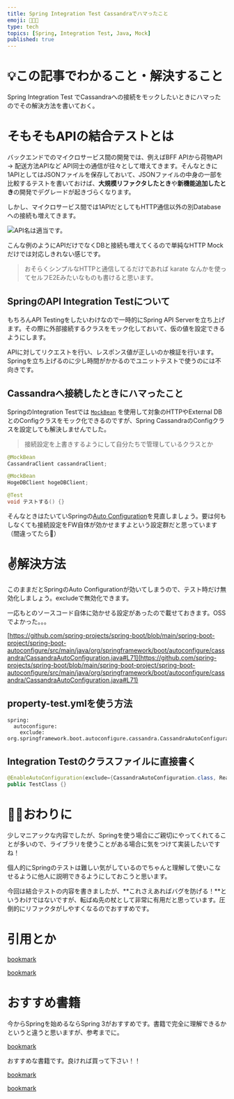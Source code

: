 ```yaml
---
title: Spring Integration Test Cassandraでハマったこと
emoji: 🧑🏻‍💻
type: tech
topics: [Spring, Integration Test, Java, Mock]
published: true
---
```



# 💡この記事でわかること・解決すること


Spring Integration Test でCassandraへの接続をモックしたいときにハマったのでその解決方法を書いておく。


# そもそもAPIの結合テストとは


バックエンドでのマイクロサービス間の開発では、例えばBFF APIから荷物API → 配送方法APIなど API同士の通信が往々として増えてきます。そんなときに1APIとしてはJSONファイルを保存しておいて、JSONファイルの中身の一部を比較するテストを書いておけば、**大規模リファクタしたとき**や**新機能追加したとき**の開発でデグレードが起きづらくなります。


しかし、マイクロサービス間では1APIだとしてもHTTP通信以外の別Databaseへの接続も増えてきます。


![API名は適当です。](https://prod-files-secure.s3.us-west-2.amazonaws.com/9e336906-7501-43c0-b5aa-de1ca211a16c/93524988-7edd-47e5-9cf7-c49ead5d13ed/Untitled.png?X-Amz-Algorithm=AWS4-HMAC-SHA256&X-Amz-Content-Sha256=UNSIGNED-PAYLOAD&X-Amz-Credential=ASIAZI2LB466UUJ2GIGD%2F20250203%2Fus-west-2%2Fs3%2Faws4_request&X-Amz-Date=20250203T151851Z&X-Amz-Expires=3600&X-Amz-Security-Token=IQoJb3JpZ2luX2VjEP7%2F%2F%2F%2F%2F%2F%2F%2F%2F%2FwEaCXVzLXdlc3QtMiJHMEUCIQDViLqdlvGbufgGmTO0WrtuA56tifjmsV5kwB%2FfN8tmtgIgLbXPLZCYKvRtHD5KF%2FFIBJw3P0N8GMUsIRcquOhqUuAq%2FwMIFxAAGgw2Mzc0MjMxODM4MDUiDNBgcV7VAPMLuG%2FWXCrcA%2BUBbS6%2BC9JuxHKL2vGaSt2venXqm8bNymgf10J8u2d106qqThRc1GJwymaVchruYuea09yta4COK9qerMpfDnq1Dt1SPyTD50ak%2FS88i46XixkMZCEiTjhqK1WZuJ4mbbwMILkSoBbG9OLfiBJv0s%2FQal%2Bw6l7BCatriaXoAv67CbR1Thg80NItk8%2BnA83wUqcyTV3u6sJo55gUo2RGkANDC8VH6cK4suLBaN3qsRG1PACT2GZK38NyeWAmX2T10JPi91%2FPkwSAG7Tn7543nQ5T65Wjbtgl247ftR2jjmfBTh1%2Bsm2WGmzEjPUO7ivdwwBq9zvd89vxI%2BysE99Nzj9vu2OIvIbSoLoQmvS%2FVhD%2Bgwn2UEsAqYAywHEHFtqQ6pYBrBGIYgza5mmkyDU92wuc230m7AZNB6WS0ehVDB812hSXpyOgHNHbUFLmHZLgZ8laFtYSejY0iB44Q97j5gdKkY3EzT%2BQjx7ddzKJqAeDpQJTo1uhSShBzDhfbwy5ZxMNym9SKcxthcnqyGh0EAnEVNYOIlgRtwCwy0RJQzTmC55qUxWfdvNMoUiMrXaGdTW4Q6YzLU4PCaSAxqoeVIapTIzi6xDgI81aJlp6goXu6x1HxLVfgcJKGVCJMICQg70GOqUBqzYQHbdkbVGhn3SWtpobAgJAV7ZZ4cETySHlx1uFzCSMJlynHkb3ebLPl9JTVUIXcuIKQML7nUPf4an20Qw0j%2FPImPFPXnoMILJeovMXrWGBgUx%2BabcSM%2BjtYjYfFTf1NIEjqxlQeoJFU6bxmLNutUdwIiIAIOeC0Kf31dfF7gMZUHmFwuZ0GVlrF6E5OAnL3DdspepHC0wkcMvReoprXYngMpLm&X-Amz-Signature=afb3ed2d31e620543c0d61cf099ea0e8312417fb4515607e4fac46ac26d26ce2&X-Amz-SignedHeaders=host&x-id=GetObject)


こんな例のようにAPIだけでなくDBと接続も増えてくるので単純なHTTP Mockだけでは対応しきれない感じです。

> おそらくシンプルなHTTPと通信してるだけであれば karate なんかを使ってセルフE2Eみたいなものも書けると思います。

## SpringのAPI Integration Testについて


もちろんAPI Testingをしたいわけなので一時的にSpring API Serverを立ち上げます。その際に外部接続するクラスをモック化しておいて、仮の値を設定できるようにします。


APIに対してリクエストを行い、レスポンス値が正しいのか検証を行います。Springを立ち上げるのに少し時間がかかるのでユニットテストで使うのには不向きです。


## Cassandraへ接続したときにハマったこと


SpringのIntegration Testでは [`MockBean`](https://dawaan.com/mockbean-vs-mock/) を使用して対象のHTTPやExternal DBとのConfigクラスをモック化できるのですが、Spring CassandraのConfigクラスを設定しても解決しませんでした。

> 接続設定を上書きするようにして自分たちで管理しているクラスとか

```java
@MockBean
CassandraClient cassandraClient;

@MockBean
HogeDBClient hogeDBClient;

@Test
void テストする() {}
```


そんなときはたいていSpringの[Auto Configuration](https://qiita.com/kazuki43zoo/items/8645d9765edd11c6f1dd)を見直しましょう。要は何もしなくても接続設定をFW自体が効かせますよという設定群だと思っています（間違ってたら🙏）


# ✌️解決方法


このままだとSpringのAuto Configurationが効いてしまうので、テスト時だけ無効化しましょう。excludeで無効化できます。


一応もとのソースコード自体に効かせる設定があったので載せておきます。OSSでよかった。。。


[https://github.com/spring-projects/spring-boot/blob/main/spring-boot-project/spring-boot-autoconfigure/src/main/java/org/springframework/boot/autoconfigure/cassandra/CassandraAutoConfiguration.java#L71](https://github.com/spring-projects/spring-boot/blob/main/spring-boot-project/spring-boot-autoconfigure/src/main/java/org/springframework/boot/autoconfigure/cassandra/CassandraAutoConfiguration.java#L71)


## property-test.ymlを使う方法


```text
spring:
  autoconfigure:
    exclude: org.springframework.boot.autoconfigure.cassandra.CassandraAutoConfiguration
```


## Integration Testのクラスファイルに直接書く


```java
@EnableAutoConfiguration(exclude={CassandraAutoConfiguration.class, ReactiveCassandraConfig.class})
public TestClass {}
```


# 🏌️‍♂️おわりに


少しマニアックな内容でしたが、Springを使う場合にご親切にやってくれてることが多いので、ライブラリを使うことがある場合に気をつけて実装したいですね！


個人的にSpringのテストは難しい気がしているのでちゃんと理解して使いこなせるように他人に説明できるようにしておこうと思います。


今回は結合テストの内容を書きましたが、**これさえあればバグを防げる！**というわけではないですが、転ばぬ先の杖として非常に有用だと思っています。圧倒的にリファクタがしやすくなるのでおすすめです。


# 引用とか


[bookmark](https://spring.pleiades.io/spring-boot/docs/2.1.4.RELEASE/reference/html/using-boot-auto-configuration.html#:~:text=%E4%B8%8D%E8%A6%81%E3%81%AA%E7%89%B9%E5%AE%9A%E3%81%AE%E8%87%AA%E5%8B%95%E6%A7%8B%E6%88%90%E3%82%AF%E3%83%A9%E3%82%B9%E3%81%8C%E9%81%A9%E7%94%A8%E3%81%95%E3%82%8C%E3%81%A6%E3%81%84%E3%82%8B%E5%A0%B4%E5%90%88%E3%81%AF%E3%80%81%E6%AC%A1%E3%81%AE%E4%BE%8B%E3%81%AB%E7%A4%BA%E3%81%99%E3%82%88%E3%81%86%E3%81%AB%E3%80%81%40EnableAutoConfiguration%C2%A0%E3%81%AE%20exclude%20%E5%B1%9E%E6%80%A7%E3%82%92%E4%BD%BF%E7%94%A8%E3%81%97%E3%81%A6%E7%84%A1%E5%8A%B9%E3%81%AB%E3%81%99%E3%82%8B%E3%81%93%E3%81%A8%E3%81%8C%E3%81%A7%E3%81%8D%E3%81%BE%E3%81%99%E3%80%82)


[bookmark](https://github.com/spring-projects/spring-boot/blob/main/spring-boot-project/spring-boot-autoconfigure/src/main/java/org/springframework/boot/autoconfigure/cassandra/CassandraAutoConfiguration.java#L71)


# おすすめ書籍


今からSpringを始めるならSpring 3がおすすめです。書籍で完全に理解できるかというと違うと思いますが、参考までに。


[bookmark](https://amzn.to/3WXqhzq)


おすすめな書籍です。良ければ買って下さい！！


[bookmark](https://amzn.to/3YjUqtO)


[bookmark](https://amzn.to/3kZ9TkK)

